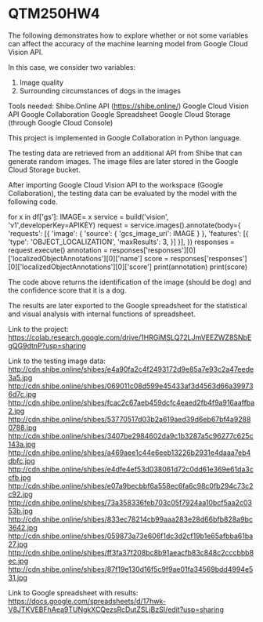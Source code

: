 # QTM250HW4

The following demonstrates how to explore whether or not some variables can affect the accuracy of the machine learning model from Google Cloud Vision API. 

In this case, we consider two variables:
1)	Image quality
2)	Surrounding circumstances of dogs in the images

Tools needed:
Shibe.Online API (https://shibe.online/)
Google Cloud Vision API
Google Collaboration
Google Spreadsheet
Google Cloud Storage (through Google Cloud Console) 

This project is implemented in Google Collaboration in Python language. 

The testing data are retrieved from an additional API from Shibe that can generate random images. The image files are later stored in the Google Cloud Storage bucket. 

After importing Google Cloud Vision API to the workspace (Google Collaboration), the testing data can be evaluated by the model with the following code.

for x in df['gs']:
  IMAGE= x
  service = build('vision', 'v1',developerKey=APIKEY)
  request = service.images().annotate(body={
        'requests': [{
                'image': {
                    'source': {
                        'gcs_image_uri': IMAGE
                    }
                },
                'features': [{
                    'type': 'OBJECT_LOCALIZATION',
                    'maxResults': 3,
                }]
            }],
        })
  responses = request.execute()
  annotation = responses['responses'][0]['localizedObjectAnnotations'][0]['name']
  score = responses['responses'][0]['localizedObjectAnnotations'][0]['score']
  print(annotation)
  print(score)

The code above returns the identification of the image (should be dog) and the confidence score that it is a dog. 

The results are later exported to the Google spreadsheet for the statistical and visual analysis with internal functions of spreadsheet. 

Link to the project:
https://colab.research.google.com/drive/1HRGiMSLQ72LJmVEEZWZ8SNbEgQG9dtnP?usp=sharing

Link to the testing image data: 
http://cdn.shibe.online/shibes/e4a90fa2c4f2493172d9e85a7e93c2a47eede3a5.jpg
http://cdn.shibe.online/shibes/069011c08d599e45433af3d4563d66a399736d7c.jpg
http://cdn.shibe.online/shibes/fcac2c67aeb459dcfc4eaed2fb4f9a916aaffba2.jpg
http://cdn.shibe.online/shibes/53770517d03b2a619aed39d6eb67bf4a92880788.jpg
http://cdn.shibe.online/shibes/3407be2984602da9c1b3287a5c96277c625c143a.jpg
http://cdn.shibe.online/shibes/a469aee1c44e6eeb13226b2931e4daaa7eb4dbfc.jpg
http://cdn.shibe.online/shibes/e4dfe4ef53d038061d72c0dd61e369e61da3ccfb.jpg
http://cdn.shibe.online/shibes/e07a9becbbf6a558ec6fa6c98c0fb294c73c2c92.jpg
http://cdn.shibe.online/shibes/73a358336feb703c05f7924aa10bcf5aa2c0353b.jpg
http://cdn.shibe.online/shibes/833ec78214cb99aaa283e28d66bfb828a9bc3642.jpg
http://cdn.shibe.online/shibes/059873a73e606f1dc3d2cf19b1e65afbba61ba27.jpg
 http://cdn.shibe.online/shibes/ff3fa37f208bc8b91aeacfb83c848c2cccbbb8ec.jpg
http://cdn.shibe.online/shibes/87f19e130d16f5c9f9ae01fa34569bdd4994e531.jpg

Link to Google spreadsheet with results:
https://docs.google.com/spreadsheets/d/17hwk-V8JTKVEBFhAea9TUNgkXCQezsRcDutZSLjBzSI/edit?usp=sharing

